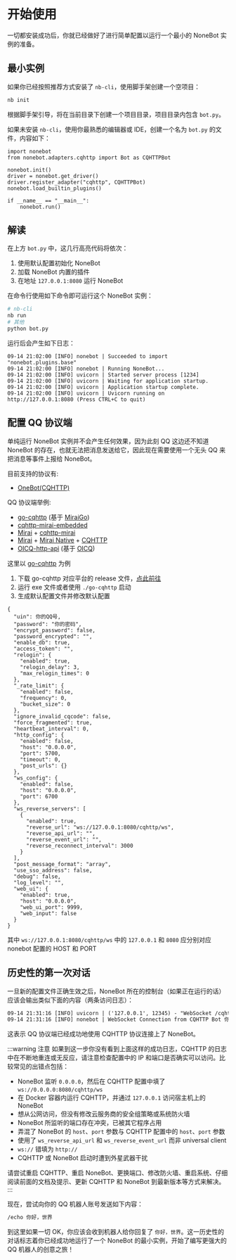 # 开始使用

一切都安装成功后，你就已经做好了进行简单配置以运行一个最小的 NoneBot 实例的准备。

## 最小实例

如果你已经按照推荐方式安装了 `nb-cli`，使用脚手架创建一个空项目：

```bash
nb init
```

根据脚手架引导，将在当前目录下创建一个项目目录，项目目录内包含 `bot.py`。

如果未安装 `nb-cli`，使用你最熟悉的编辑器或 IDE，创建一个名为 `bot.py` 的文件，内容如下：

```python{3,4,7}
import nonebot
from nonebot.adapters.cqhttp import Bot as CQHTTPBot

nonebot.init()
driver = nonebot.get_driver()
driver.register_adapter("cqhttp", CQHTTPBot)
nonebot.load_builtin_plugins()

if __name__ == "__main__":
    nonebot.run()
```

## 解读

在上方 `bot.py` 中，这几行高亮代码将依次：

1. 使用默认配置初始化 NoneBot
2. 加载 NoneBot 内置的插件
3. 在地址 `127.0.0.1:8080` 运行 NoneBot

在命令行使用如下命令即可运行这个 NoneBot 实例：

```bash
# nb-cli
nb run
# 其他
python bot.py
```

运行后会产生如下日志：

```plain
09-14 21:02:00 [INFO] nonebot | Succeeded to import "nonebot.plugins.base"
09-14 21:02:00 [INFO] nonebot | Running NoneBot...
09-14 21:02:00 [INFO] uvicorn | Started server process [1234]
09-14 21:02:00 [INFO] uvicorn | Waiting for application startup.
09-14 21:02:00 [INFO] uvicorn | Application startup complete.
09-14 21:02:00 [INFO] uvicorn | Uvicorn running on http://127.0.0.1:8080 (Press CTRL+C to quit)
```

## 配置 QQ 协议端

单纯运行 NoneBot 实例并不会产生任何效果，因为此刻 QQ 这边还不知道 NoneBot 的存在，也就无法把消息发送给它，因此现在需要使用一个无头 QQ 来把消息等事件上报给 NoneBot。

目前支持的协议有:

- [OneBot(CQHTTP)](https://github.com/howmanybots/onebot/blob/master/README.md)

QQ 协议端举例:

- [go-cqhttp](https://github.com/Mrs4s/go-cqhttp) (基于 [MiraiGo](https://github.com/Mrs4s/MiraiGo))
- [cqhttp-mirai-embedded](https://github.com/yyuueexxiinngg/cqhttp-mirai/tree/embedded)
- [Mirai](https://github.com/mamoe/mirai) + [cqhttp-mirai](https://github.com/yyuueexxiinngg/cqhttp-mirai)
- [Mirai](https://github.com/mamoe/mirai) + [Mirai Native](https://github.com/iTXTech/mirai-native) + [CQHTTP](https://github.com/richardchien/coolq-http-api)
- [OICQ-http-api](https://github.com/takayama-lily/onebot) (基于 [OICQ](https://github.com/takayama-lily/oicq))

这里以 [go-cqhttp](https://github.com/Mrs4s/go-cqhttp) 为例

1. 下载 go-cqhttp 对应平台的 release 文件，[点此前往](https://github.com/Mrs4s/go-cqhttp/releases)
2. 运行 exe 文件或者使用 `./go-cqhttp` 启动
3. 生成默认配置文件并修改默认配置

```json{2,3,35-36,42}
{
  "uin": 你的QQ号,
  "password": "你的密码",
  "encrypt_password": false,
  "password_encrypted": "",
  "enable_db": true,
  "access_token": "",
  "relogin": {
    "enabled": true,
    "relogin_delay": 3,
    "max_relogin_times": 0
  },
  "_rate_limit": {
    "enabled": false,
    "frequency": 0,
    "bucket_size": 0
  },
  "ignore_invalid_cqcode": false,
  "force_fragmented": true,
  "heartbeat_interval": 0,
  "http_config": {
    "enabled": false,
    "host": "0.0.0.0",
    "port": 5700,
    "timeout": 0,
    "post_urls": {}
  },
  "ws_config": {
    "enabled": false,
    "host": "0.0.0.0",
    "port": 6700
  },
  "ws_reverse_servers": [
    {
      "enabled": true,
      "reverse_url": "ws://127.0.0.1:8080/cqhttp/ws",
      "reverse_api_url": "",
      "reverse_event_url": "",
      "reverse_reconnect_interval": 3000
    }
  ],
  "post_message_format": "array",
  "use_sso_address": false,
  "debug": false,
  "log_level": "",
  "web_ui": {
    "enabled": true,
    "host": "0.0.0.0",
    "web_ui_port": 9999,
    "web_input": false
  }
}
```

其中 `ws://127.0.0.1:8080/cqhttp/ws` 中的 `127.0.0.1` 和 `8080` 应分别对应 nonebot 配置的 HOST 和 PORT

## 历史性的第一次对话

一旦新的配置文件正确生效之后，NoneBot 所在的控制台（如果正在运行的话）应该会输出类似下面的内容（两条访问日志）：

```default
09-14 21:31:16 [INFO] uvicorn | ('127.0.0.1', 12345) - "WebSocket /cqhttp/ws" [accepted]
09-14 21:31:16 [INFO] nonebot | WebSocket Connection from CQHTTP Bot 你的QQ号 Accepted!
```

这表示 QQ 协议端已经成功地使用 CQHTTP 协议连接上了 NoneBot。

:::warning 注意
如果到这一步你没有看到上面这样的成功日志，CQHTTP 的日志中在不断地重连或无反应，请注意检查配置中的 IP 和端口是否确实可以访问。比较常见的出错点包括：

- NoneBot 监听 `0.0.0.0`，然后在 CQHTTP 配置中填了 `ws://0.0.0.0:8080/cqhttp/ws`
- 在 Docker 容器内运行 CQHTTP，并通过 `127.0.0.1` 访问宿主机上的 NoneBot
- 想从公网访问，但没有修改云服务商的安全组策略或系统防火墙
- NoneBot 所监听的端口存在冲突，已被其它程序占用
- 弄混了 NoneBot 的 `host`、`port` 参数与 CQHTTP 配置中的 `host`、`port` 参数
- 使用了 `ws_reverse_api_url` 和 `ws_reverse_event_url` 而非 universal client
- `ws://` 错填为 `http://`
- CQHTTP 或 NoneBot 启动时遭到外星武器干扰

请尝试重启 CQHTTP、重启 NoneBot、更换端口、修改防火墙、重启系统、仔细阅读前面的文档及提示、更新 CQHTTP 和 NoneBot 到最新版本等方式来解决。
:::

现在，尝试向你的 QQ 机器人账号发送如下内容：

```default
/echo 你好，世界
```

到这里如果一切 OK，你应该会收到机器人给你回复了 `你好，世界`。这一历史性的对话标志着你已经成功地运行了一个 NoneBot 的最小实例，开始了编写更强大的 QQ 机器人的创意之旅！

<ClientOnly>
  <Messenger :messages="[{ position: 'right', msg: '/echo 你好，世界' }, { position: 'left', msg: '你好，世界' }]"/>
</ClientOnly>
